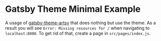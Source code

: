# Gatsby Theme Minimal Example

A usage of
[gatsby-theme-artsy](https://github.com/ChristopherBiscardi/gatsby-theme-artsy)
that does nothing but use the theme. As a result you will see `Error: Missing resources for /` when navigating to `localhost:8000`. To get
rid of that, create a page in `src/pages/index.js`.
